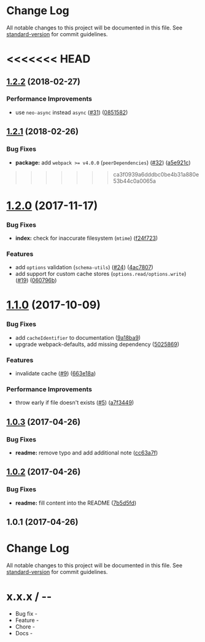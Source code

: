 # Change Log

All notable changes to this project will be documented in this file. See [standard-version](https://github.com/conventional-changelog/standard-version) for commit guidelines.

<<<<<<< HEAD
=======
<a name="1.2.2"></a>
## [1.2.2](https://github.com/webpack-contrib/cache-loader/compare/v1.2.1...v1.2.2) (2018-02-27)


### Performance Improvements

* use `neo-async` instead `async` ([#31](https://github.com/webpack-contrib/cache-loader/issues/31)) ([0851582](https://github.com/webpack-contrib/cache-loader/commit/0851582))



<a name="1.2.1"></a>
## [1.2.1](https://github.com/webpack-contrib/cache-loader/compare/v1.2.0...v1.2.1) (2018-02-26)


### Bug Fixes

* **package:** add `webpack >= v4.0.0` (`peerDependencies`) ([#32](https://github.com/webpack-contrib/cache-loader/issues/32)) ([a5e921c](https://github.com/webpack-contrib/cache-loader/commit/a5e921c))



>>>>>>> ca3f0939a6dddbc0be4b31a880e53b44c0a0065a
<a name="1.2.0"></a>
# [1.2.0](https://github.com/webpack-contrib/cache-loader/compare/v1.1.0...v1.2.0) (2017-11-17)


### Bug Fixes

* **index:** check for inaccurate filesystem (`mtime`)  ([f24f723](https://github.com/webpack-contrib/cache-loader/commit/f24f723))


### Features

* add `options` validation (`schema-utils`) ([#24](https://github.com/webpack-contrib/cache-loader/issues/24)) ([4ac7807](https://github.com/webpack-contrib/cache-loader/commit/4ac7807))
* add support for custom cache stores (`options.read/options.write`) ([#19](https://github.com/webpack-contrib/cache-loader/issues/19)) ([060796b](https://github.com/webpack-contrib/cache-loader/commit/060796b))



<a name="1.1.0"></a>
# [1.1.0](https://github.com/webpack-contrib/cache-loader/compare/v1.0.3...v1.1.0) (2017-10-09)


### Bug Fixes

* add `cacheIdentifier` to documentation ([9a18ba9](https://github.com/webpack-contrib/cache-loader/commit/9a18ba9))
* upgrade webpack-defaults, add missing dependency ([5025869](https://github.com/webpack-contrib/cache-loader/commit/5025869))


### Features

* invalidate cache ([#9](https://github.com/webpack-contrib/cache-loader/issues/9)) ([663e18a](https://github.com/webpack-contrib/cache-loader/commit/663e18a))


### Performance Improvements

* throw early if file doesn't exists ([#5](https://github.com/webpack-contrib/cache-loader/issues/5)) ([a7f3449](https://github.com/webpack-contrib/cache-loader/commit/a7f3449))



<a name="1.0.3"></a>
## [1.0.3](https://github.com/webpack-contrib/cache-loader/compare/v1.0.2...v1.0.3) (2017-04-26)


### Bug Fixes

* **readme:** remove typo and add additional note ([cc63a7f](https://github.com/webpack-contrib/cache-loader/commit/cc63a7f))



<a name="1.0.2"></a>
## [1.0.2](https://github.com/webpack-contrib/cache-loader/compare/v1.0.1...v1.0.2) (2017-04-26)


### Bug Fixes

* **readme:** fill content into the README ([7b5d5fd](https://github.com/webpack-contrib/cache-loader/commit/7b5d5fd))



<a name="1.0.1"></a>
## 1.0.1 (2017-04-26)



# Change Log

All notable changes to this project will be documented in this file. See [standard-version](https://github.com/conventional-changelog/standard-version) for commit guidelines.

x.x.x / <year>-<month>-<day>
==================

  * Bug fix -
  * Feature -
  * Chore -
  * Docs -
